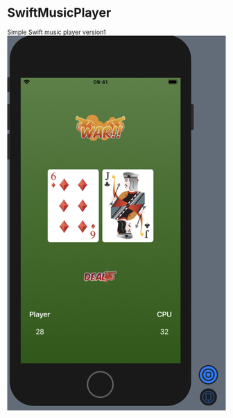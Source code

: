 # SwiftMusicPlayer
Simple Swift music player version1
![](https://github.com/IsmayilOfficial/SwiftCardGame/blob/master/Screenshot%202020-06-08%20at%2023.34.19.png)
